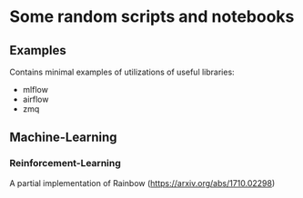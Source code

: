 # Some random scripts and notebooks

## Examples
Contains minimal examples of utilizations of useful libraries:
- mlflow
- airflow
- zmq

## Machine-Learning

### Reinforcement-Learning
A partial implementation of Rainbow (https://arxiv.org/abs/1710.02298)